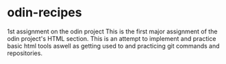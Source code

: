 # odin-recipes
1st assignment on the odin project
This is the first major assignment of the odin project's HTML section.
This is an attempt to implement and practice  basic html tools aswell as getting used to and practicing git commands and repositories.